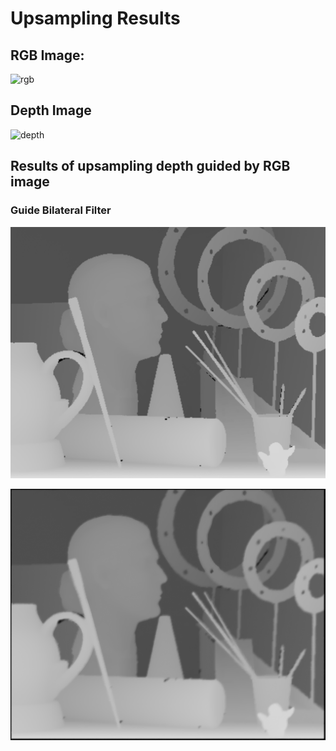 # Upsampling Results
## RGB Image:
![rgb](./upsampling/view1.png)



## Depth Image

![depth](./upsampling/disp1.png)



## Results of upsampling depth guided by RGB image

### Guide Bilateral Filter

![lowres](./output_lowres_gaussian.png)

![highres](./output_highres_gaussian.png)
